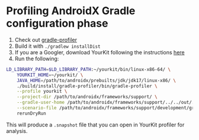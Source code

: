 # Profiling AndroidX Gradle configuration phase

1.  Check out [gradle-profiler](https://github.com/gradle/gradle-profiler)
2.  Build it with `./gradlew installDist`
3.  If you are a Googler, download YourKit following the instructions
    [here](go/yourkit)
4.  Run the following:
```bash
LD_LIBRARY_PATH=$LD_LIBRARY_PATH:~/yourkit/bin/linux-x86-64/ \
    YOURKIT_HOME=~/yourkit/ \
    JAVA_HOME=/path/to/androidx/prebuilts/jdk/jdk17/linux-x86/ \
    ./build/install/gradle-profiler/bin/gradle-profiler \
    --profile yourkit \
    --project-dir /path/to/androidx/frameworks/support/ \
    --gradle-user-home /path/to/androidx/frameworks/support/../../out/.gradle \
    --scenario-file /path/to/androidx/frameworks/support/development/gradleProfiler/configuration.scenarios \
    rerunDryRun
```

This will produce a `.snapshot` file that you can open in YourKit profiler for
analysis.
